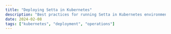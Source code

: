 ```yaml
---
title: "Deploying Setta in Kubernetes"
description: "Best practices for running Setta in Kubernetes environments, including configuration management and scaling."
date: 2024-02-08
tags: ["kubernetes", "deployment", "operations"]
---
```

